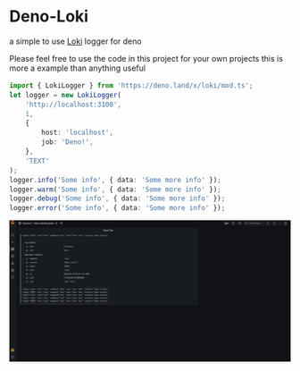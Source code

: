 # Deno-Loki



a simple to use [Loki](https://grafana.com/oss/loki/) logger for deno


Please feel free to use the code in this project for your own projects this is more a example than anything useful

```ts
import { LokiLogger } from 'https://deno.land/x/loki/mod.ts';
let logger = new LokiLogger(
	'http://localhost:3100',
	1,
	{
		host: 'localhost',
		job: 'Deno!',
	},
	'TEXT'
);
logger.info('Some info', { data: 'Some more info' });
logger.warm('Some info', { data: 'Some more info' });
logger.debug('Some info', { data: 'Some more info' });
logger.error('Some info', { data: 'Some more info' });
```

![img](images/NQz4MDp.png)

